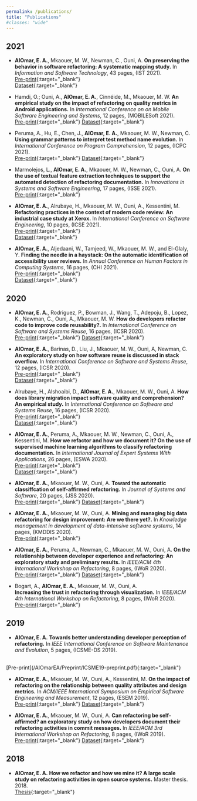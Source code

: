 ```yaml
---
permalink: /publications/
title: "Publications"
#classes: "wide"
---
```


<!--## Pre-prints-->
	


## 2021

- **AlOmar, E. A.**, Mkaouer, M. W., Newman, C., Ouni, A. **On preserving the behavior in software refactoring: A systematic mapping study.** In 
*Information and Software Technology*, 43 pages, (IST 2021). 
    <br>
	<i class="fa fa-file-pdf"></i> [Pre-print](/AlOmarEA/Preprint/IST21-preprint.pdf){:target="_blank"}  
	<i class="fab fa-github" aria-hidden="true"></i> [Dataset](https://smilevo.github.io/self-affirmed-refactoring/){:target="_blank"}
			
- Hamdi, O.; Ouni, A., **AlOmar, E. A.**, Cinnéide, M., Mkaouer, M. W. **An empirical study on the impact of refactoring on quality metrics in Android applications.** In 
*International Conference on on Mobile Software Engineering and Systems*, 12 pages, (MOBILESoft 2021).
    <br>
	<i class="fa fa-file-pdf"></i> [Pre-print](/AlOmarEA/Preprint/MOBILESoft21-preprint.pdf){:target="_blank"} 
	<i class="fab fa-github" aria-hidden="true"></i> [Dataset](https://github.com/stilab-ets/Android-refactoring){:target="_blank"}
	

-  Peruma, A., Hu, E., Chen, J., **AlOmar, E. A.**, Mkaouer, M. W., Newman, C. **Using grammar patterns to interpret test method name evolution.** In
*International Conference on Program Comprehension*, 12 pages, (ICPC 2021). 
    <br>
	<i class="fa fa-file-pdf"></i> [Pre-print](/AlOmarEA/Preprint/ICPC21-preprint.pdf){:target="_blank"}
    <i class="fab fa-github" aria-hidden="true"></i> [Dataset](https://scanl.org/){:target="_blank"}	

-  Marmolejos, L., **AlOmar, E. A.**, Mkaouer, M. W., Newman, C., Ouni, A. **On the use of textual feature extraction techniques to support the automated detection of refactoring documentation.** In
*Innovations in Systems and Software Engineering*, 17 pages, (ISSE 2021). 
    <br>
	<i class="fa fa-file-pdf"></i> [Pre-print](/AlOmarEA/Preprint/ISSE21-preprint.pdf){:target="_blank"}  

			
- **AlOmar, E. A.**, Alrubaye, H., Mkaouer, M. W., Ouni, A., Kessentini, M. **Refactoring practices in the context of modern code review: An industrial case study at Xerox.** In 
*International Conference on Software Engineering*, 10 pages, (ICSE 2021). 
    <br>
	<i class="fa fa-file-pdf"></i> [Pre-print](/AlOmarEA/Preprint/ICSE21-preprint.pdf){:target="_blank"}  
	<i class="fab fa-github" aria-hidden="true"></i> [Dataset](https://smilevo.github.io/self-affirmed-refactoring/){:target="_blank"}


- **AlOmar, E. A.**, Aljedaani, W., Tamjeed, W., Mkaouer, M. W., and El-Glaly, Y. **Finding the needle in a haystack: On the automatic identification of accessibility user reviews.** In
*Annual Conference on Human Factors in Computing Systems*, 16 pages, (CHI 2021).
     <br>
	<i class="fa fa-file-pdf"></i> [Pre-print](/AlOmarEA/Preprint/CHI21-preprint.pdf){:target="_blank"}  
	<i class="fab fa-github" aria-hidden="true"></i> [Dataset](https://smilevo.github.io/self-affirmed-refactoring/index2.html){:target="_blank"}

## 2020

- **AlOmar, E. A.**, Rodriguez, P., Bowman, J., Wang, T., Adepoju, B., Lopez, K., Newman, C., Ouni, A., Mkaouer, M. W. **How do developers refactor code to improve code reusability?.** In *International Conference on Software and Systems Reuse*, 16 pages, (ICSR 2020).
    <br>
	<i class="fa fa-file-pdf"></i> [Pre-print](/AlOmarEA/Preprint/ICSR20-preprint.pdf){:target="_blank"} 
	<i class="fab fa-github" aria-hidden="true"></i> [Dataset](https://smilevo.github.io/self-affirmed-refactoring/){:target="_blank"}

- **AlOmar, E. A.**, Barinas, D., Liu, J., Mkaouer, M. W., Ouni, A, Newman, C. **An exploratory study on how software reuse is discussed in stack overflow.** 
    In *International Conference on Software and Systems Reuse*, 12 pages, (ICSR 2020).
    <br>
	<i class="fa fa-file-pdf"></i> [Pre-print](/AlOmarEA/Preprint/ICSR20-preprint2.pdf){:target="_blank"}     
    <i class="fab fa-github" aria-hidden="true"></i> [Dataset](https://smilevo.github.io/self-affirmed-refactoring/index2.html){:target="_blank"}	
        
           

- Alrubaye, H., Alshoaibi, D., **AlOmar, E. A.**, Mkaouer, M. W., Ouni, A.
                **How does library migration impact software quality and comprehension? An empirical study.** 
	In *International Conference on Software and Systems Reuse*, 16 pages, (ICSR 2020).
    <br>
	<i class="fa fa-file-pdf"></i> [Pre-print](/AlOmarEA/Preprint/ICSR20-preprint3.pdf){:target="_blank"}   
    <i class="fab fa-github" aria-hidden="true"></i> [Dataset](http://migrationlab.net/index.php?cf=icsr2020){:target="_blank"}		
	
        
- **AlOmar, E. A.**, Peruma, A., Mkaouer, M. W., Newman, C., Ouni, A., Kessentini, M. **How we refactor and how we document it? On the use of supervised machine learning algorithms to classify refactoring documentation.** 
    In *International Journal of Expert Systems With Applications*, 26 pages, (ESWA 2020).
    <br>
	<i class="fa fa-file-pdf"></i> [Pre-print](/AlOmarEA/Preprint/ESWA20_preprint.pdf){:target="_blank"}   
    <i class="fab fa-github" aria-hidden="true"></i> [Dataset](https://smilevo.github.io/self-affirmed-refactoring/){:target="_blank"}	

- **AlOmar, E. A.**, Mkaouer, M. W., Ouni, A. **Toward the automatic classiffcation of self-affirmed refactoring.**
  In *Journal of Systems and Software*, 20 pages, (JSS 2020).
  <br>
	<i class="fa fa-file-pdf"></i> [Pre-print](/AlOmarEA/Preprint/JSS19-preprint.pdf){:target="_blank"} 
    <i class="fab fa-github" aria-hidden="true"></i> [Dataset](https://smilevo.github.io/self-affirmed-refactoring/){:target="_blank"}	

- **AlOmar, E. A.**, Mkaouer, M. W., Ouni, A. **Mining and managing big data refactoring for design improvement: Are we there yet?.** 
   In *Knowledge management in development of data-intensive software systems*, 14 pages, (KMDDIS 2020).
    <br>
	<i class="fa fa-file-pdf"></i> [Pre-print](/AlOmarEA/Preprint/KMDDIS19-preprint.pdf){:target="_blank"}

- **AlOmar, E. A.**, Peruma, A., Newman, C., Mkaouer, M. W., Ouni, A.
    **On the relationship between developer experience and refactoring: An exploratory study and preliminary results.** 
    In *IEEE/ACM 4th International Workshop on Refactoring*, 8 pages, (IWoR 2020).
    <br>
	<i class="fa fa-file-pdf"></i> [Pre-print](/AlOmarEA/Preprint/IWoR20-preprint2.pdf){:target="_blank"}
	<i class="fab fa-github" aria-hidden="true"></i> [Dataset](https://smilevo.github.io/self-affirmed-refactoring/index2.html){:target="_blank"}


-  Bogart, A., **AlOmar, E. A.**, Mkaouer, M. W., Ouni, A.  
	**Increasing the trust in refactoring through visualization.**
	In *IEEE/ACM 4th International Workshop on Refactoring*, 8 pages, (IWoR 2020).
	<br>
	<i class="fa fa-file-pdf" aria-hidden="true"></i> [Pre-print](/AlOmarEA/Preprint/IWoR20-preprint.pdf){:target="_blank"}

## 2019

- **AlOmar, E. A.** **Towards better understanding developer perception of refactoring.** In *IEEE International Conference on Software Maintenance and Evolution*, 5 pages, (ICSME-DS 2019).
<br>
	<i class="fa fa-file-pdf" aria-hidden="true"></i> [Pre-print](/AlOmarEA/Preprint/ICSME19-preprint.pdf){:target="_blank"}

- **AlOmar, E. A.**, Mkaouer, M. W., Ouni, A., Kessentini, M.
    **On the impact of refactoring on the relationship between quality attributes and design metrics.**
    In *ACM/IEEE International Symposium on Empirical Software Engineering and Measurement*, 12 pages, (ESEM 2019). 
    <br>
	<i class="fa fa-file-pdf" aria-hidden="true"></i> [Pre-print](/AlOmarEA/Preprint/ESEM19-preprint.pdf){:target="_blank"}
	<i class="fab fa-github" aria-hidden="true"></i> [Dataset](https://smilevo.github.io/self-affirmed-refactoring/){:target="_blank"}

- **AlOmar, E. A.**, Mkaouer, M. W., Ouni, A.
  **Can refactoring be self-affirmed? an exploratory study on how developers document their refactoring activities in commit messages.** In 
  *IEEE/ACM 3rd International Workshop on Refactoring*, 8 pages, (IWoR 2019).
  <br>
  <i class="fa fa-file-pdf" aria-hidden="true"></i> [Pre-print](/AlOmarEA/Preprint/IWoR19-preprint.pdf){:target="_blank"}
  <i class="fab fa-github" aria-hidden="true"></i> [Dataset](https://smilevo.github.io/self-affirmed-refactoring/){:target="_blank"}
  


## 2018

- **AlOmar, E. A.**
	**How we refactor and how we mine it? A large scale study on refactoring activities in open source systems.**
	Master thesis. 2018. 
	<br>
	<i class="fa fa-file-pdf" aria-hidden="true"></i> [Thesis](https://scholarworks.rit.edu/cgi/viewcontent.cgi?article=10945&context=theses){:target="_blank"}

	

